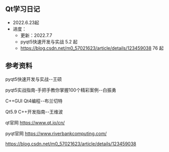 ## Qt学习日记
* 2022.6.23起
* 进度：
  * 更新：2022.7.7
  * pyqt5快速开发与实战 
    5.2 起
  * https://blog.csdn.net/m0_57021623/article/details/123459038 
    76 起

## 参考资料

pyqt5快速开发与实战--王硕

pyqt5实战指南-手把手教你掌握100个精彩案例--白振勇

C++GUI Qt4编程--布兰切特

Qt5.9 C++开发指南--王维波

qt官网
https://www.qt.io/cn/

pyqt官网
https://www.riverbankcomputing.com/

https://blog.csdn.net/m0_57021623/article/details/123459038